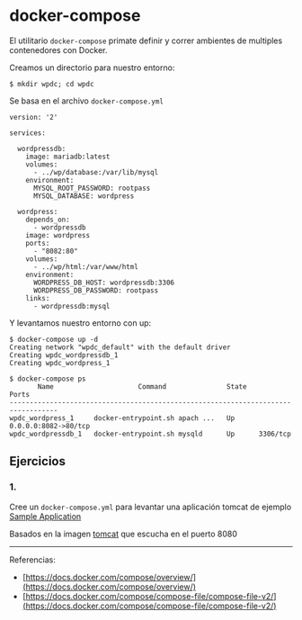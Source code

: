 # docker-compose

El utilitario `docker-compose` primate definir y correr ambientes de multiples contenedores con Docker.

Creamos un directorio para nuestro entorno:

```
$ mkdir wpdc; cd wpdc
```


Se basa en el archivo `docker-compose.yml`

```
version: '2'

services:

  wordpressdb:
    image: mariadb:latest
    volumes:
      - ../wp/database:/var/lib/mysql
    environment:
      MYSQL_ROOT_PASSWORD: rootpass
      MYSQL_DATABASE: wordpress

  wordpress:
    depends_on:
      - wordpressdb
    image: wordpress
    ports:
      - "8082:80"
    volumes:
      - ../wp/html:/var/www/html
    environment:
      WORDPRESS_DB_HOST: wordpressdb:3306
      WORDPRESS_DB_PASSWORD: rootpass
    links:
      - wordpressdb:mysql
```

Y levantamos nuestro entorno con up:

```
$ docker-compose up -d
Creating network "wpdc_default" with the default driver
Creating wpdc_wordpressdb_1
Creating wpdc_wordpress_1
```

```
$ docker-compose ps
       Name                     Command               State          Ports
----------------------------------------------------------------------------------
wpdc_wordpress_1     docker-entrypoint.sh apach ...   Up      0.0.0.0:8082->80/tcp
wpdc_wordpressdb_1   docker-entrypoint.sh mysqld      Up      3306/tcp
```

## Ejercicios

### 1.

Cree un `docker-compose.yml` para levantar una aplicación tomcat de ejemplo [Sample Application](https://tomcat.apache.org/tomcat-8.0-doc/appdev/sample/)

Basados en la imagen [tomcat](https://hub.docker.com/_/tomcat/) que escucha en el puerto 8080


---

Referencias:

* [https://docs.docker.com/compose/overview/](https://docs.docker.com/compose/overview/)
* [https://docs.docker.com/compose/compose-file/compose-file-v2/](https://docs.docker.com/compose/compose-file/compose-file-v2/)

